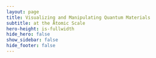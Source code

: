 ```yaml
---
layout: page
title: Visualizing and Manipulating Quantum Materials
subtitle: at the Åtomic Scale
hero-height: is-fullwidth
hide_hero: false
show_sidebar: false
hide_footer: false
---
```



